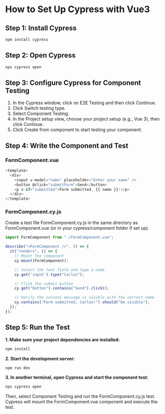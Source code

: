 # How to Set Up Cypress with Vue3

## Step 1: Install Cypress
```bash
npm install cypress
```

## Step 2: Open Cypress
```bash
npx cypress open
```

## Step 3: Configure Cypress for Component Testing
1. In the Cypress window, click on E2E Testing and then click Continue.
2. Click Switch testing type.
3. Select Component Testing.
4. In the Project setup view, choose your project setup (e.g., Vue 3), then click Continue.
5. Click Create from component to start testing your component.

## Step 4: Write the Component and Test
###  FormComponent.vue
```javascript
<template>
  <div>
    <input v-model="name" placeholder="Enter your name" />
    <button @click="submitForm">Send</button>
    <p v-if="submitted">Form submitted, {{ name }}!</p>
  </div>
</template>
```

### FormComponent.cy.js
Create a test file FormComponent.cy.js in the same directory as FormComponent.vue (or in your cypress/component folder if set up).

```javascript
import FormComponent from "./FormComponent.vue";

describe("<FormComponent />", () => {
  it("renders", () => {
    // Mount the component
    cy.mount(FormComponent);

    // Select the text field and type a name
    cy.get('input').type("Carlos");

    // Click the submit button
    cy.get("button").contains("Send").click();

    // Verify the success message is visible with the correct name
    cy.contains("Form submitted, Carlos!").should("be.visible");
  });
});
```

## Step 5: Run the Test
**1. Make sure your project dependencies are installed:**

```bash
npm install
```
**2. Start the development server:**


```bash
npm run dev
```
**3. In another terminal, open Cypress and start the component test:**

```bash
npx cypress open
```
Then, select Component Testing and run the FormComponent.cy.js test. Cypress will mount the FormComponent.vue component and execute the test.